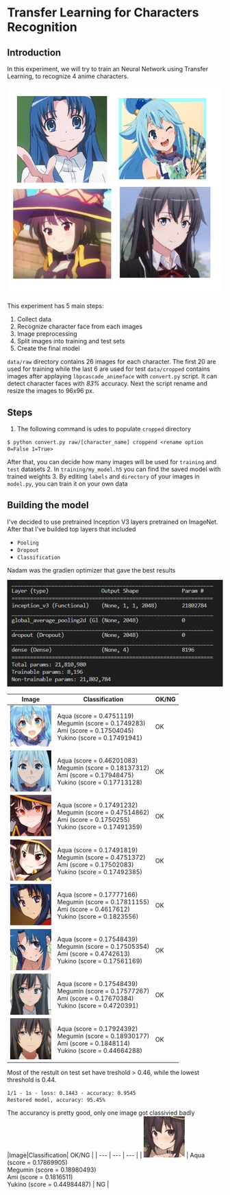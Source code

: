 # Transfer Learning for Characters Recognition
## Introduction

In this experiment, we will try to train an Neural Network using Transfer Learning, to recognize 4 anime characters.

![alt text](/img/temp1.jpg?raw=true)

This experiment has 5 main steps:
  1. Collect data
  2. Recognize character face from each images
  3. Image preprocessing
  4. Split images into training and test sets
  5. Create the final model
  
`data/raw` directory contains 26 images for each character. The first 20 are used for training while the last 6 are used for test
`data/cropped` contains images after applaying `lbpcascade_animeface` with `convert.py` script. It can detect character faces with *83%* accuracy.
Next the script rename and resize the images to 96x96 px.

## Steps
1. The following command is udes to populate `cropped` directory
```
$ python convert.py raw/[character_name] croppend <rename option 0=False 1=True>
```
After that, you can decide how many images will be used for `training` and `test` datasets
2. In `training/my_model.h5` you can find the saved model with trained weights
3. By editing `labels` and `directory` of your images in `model.py`, you can train it on your own data

## Building the model
I've decided to use pretrained Inception V3 layers pretrained on ImageNet. After that I've builded top layers that included
- `Pooling`
- `Dropout`
- `Classification`

Nadam was the gradien optimizer that gave the best results

![alt text](/img/model_sum.png?raw=true)

|Image|Classification| OK/NG |
| --- | --- | --- |
| ![](/data/test/aqua/20.jpg) | Aqua (score = 0.4751119)<br>Megumin (score = 0.1749283)<br>Ami (score = 0.17504045)<br>Yukino (score = 0.17491941) | OK |
| ![](/data/test/aqua/23.jpg) | Aqua (score = 0.46201083)<br>Megumin (score = 0.18137312)<br>Ami (score = 0.17948475)<br>Yukino (score = 0.17713128) | OK |
| ![](/data/test/megumin/23.jpg) | Aqua (score = 0.17491232)<br>Megumin (score = 0.47514862)<br>Ami (score = 0.1750255)<br>Yukino (score = 0.17491359) | OK |
| ![](/data/test/megumin/24.jpg) | Aqua (score = 0.17491819)<br>Megumin (score = 0.4751372)<br>Ami (score = 0.17502083)<br>Yukino (score = 0.17492385) | OK |
| ![](/data/test/ami/18.jpg) | Aqua (score = 0.17777166)<br>Megumin (score = 0.17811155)<br>Ami (score = 0.4617612)<br>Yukino (score = 0.1823556) | OK |
| ![](/data/test/ami/19.jpg) | Aqua (score = 0.17548439)<br>Megumin (score = 0.17505354)<br>Ami (score = 0.4742613)<br>Yukino (score = 0.17561169) | OK |
| ![](/data/test/yukino/22.jpg) | Aqua (score = 0.17548439)<br>Megumin (score = 0.17577267)<br>Ami (score = 0.17670384)<br>Yukino (score = 0.4720391) | OK |
| ![](/data/test/yukino/25.jpg) | Aqua (score = 0.17924392)<br>Megumin (score = 0.18930177)<br>Ami (score = 0.1848114)<br>Yukino (score = 0.44664288) | OK |

Most of the restult on test set have treshold > 0.46, while the lowest threshold is 0.44.

```
1/1 - 1s - loss: 0.1443 - accuracy: 0.9545
Restored model, accuracy: 95.45%
```
The accurancy is pretty good, only one image got classivied badly
|Image|Classification| OK/NG |
| --- | --- | --- |
| ![](/data/test/megumin/22.jpg) | Aqua (score = 0.17869905)<br>Megumin (score = 0.18980493)<br>Ami (score = 0.1816511)<br>Yukino (score = 0.44984487) | NG |
